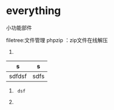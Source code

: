 ﻿# everything
小功能部件

filetree:文件管理
phpzip	：zip文件在线解压

1. 
|s|s|
|----|----|
|sdfdsf|sdfs|
1. 
        dsf
1.
